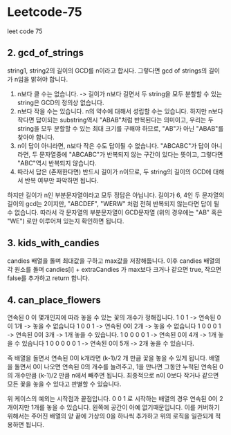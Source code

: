 # Leetcode-75
leet code 75

## 2. gcd_of_strings

string1, string2의 길이의 GCD를 n이라고 합시다.
그렇다면 gcd of strings의 길이가 n임을 밝혀야 합니다.
1. n보다 클 수는 없습니다. -> 길이가 n보다 길면서 두 string을 모두 분할할 수 있는 string은 GCD의 정의상 없습니다.
2. n보다 작을 수는 있습니다. n의 약수에 대해서 성립할 수는 있습니다. 하지만 n보다 작다면 답이되는 substring역시 "ABAB"처럼 반복된다는 의미이고, 우리는 두 string을 모두 분할할 수 있는 최대 크기를 구해야 하므로, "AB"가 아닌 "ABAB"를 찾아야 합니다.
3. n이 답이 아니라면, n보다 작은 수도 답이될 수 없습니다. "ABCABC"가 답이 아니라면, 두 문자열중에 "ABCABC"가 반복되지 않는 구간이 있다는 뜻이고, 그렇다면 "ABC"역시 반복되지 않습니다.
4. 따라서 답은 (존재한다면) 반드시 길이가 n이므로, 두 string의 길이의 GCD에 대해서 반복 여부만 파악하면 됩니다.


하지만 길이가 n인 부분문자열이라고 모두 정답은 아닙니다. 길이가 6,  4인 두 문자열의 길이의 gcd는 2이지만, "ABCDEF", "WERW" 처럼 전혀 반복되지 않는다면 답이 될 수 없습니다. 따라서 각 문자열의 부분문자열이 GCD문자열 (위의 경우에는 "AB" 혹은 "WE") 로만 이루어져 있는지 확인하면 됩니다.


## 3. kids_with_candies

candies 배열을 돌며 최대값을 구하고 max값을 저장해둡니다.
이후 candies 배열의 각 원소를 돌며
candies[i] + extraCandies 가 max보다 크거나 같으면 true, 작으면 false를 추가하고 return 합니다.

## 4. can_place_flowers

연속된 0 이 몇개인지에 따라 놓을 수 있는 꽃의 개수가 정해집니다.
1 0 1 -> 연속된 0이 1개 -> 놓을 수 없습니다
1 0 0 1 -> 연속된 0이 2개 -> 놓을 수 없습니다
1 0 0 0 1 -> 연속된 0이 3개 -> 1개 놓을 수 있습니다.
1 0 0 0 0 1 -> 연속된 0이 4개 -> 1개 놓을 수 있습니다
1 0 0 0 0 0 1 -> 연속된 0이 5개 -> 2개 놓을 수 있습니다.

즉 배열을 돌면서 연속된 0이 k개라면 (k-1)/2 개 만큼 꽃을 놓을 수 있게 됩니다.
배열을 돌면서 0이 나오면 연속된 0의 개수를 늘려주고, 1을 만나면 그동안 누적된 연속된 0의 개수만큼 (k-1)/2 만큼 n에서 빼주면 됩니다.
최종적으로 n이 0보다 작거나 같으면 모든 꽃을 놓을 수 있다고 판별할 수 있습니다.

위 케이스의 예외는 시작점과 끝점입니다.
0 0 1 로 시작하는 배열의 경우 연속된 0이 2개이지만 1개를 놓을 수 있습니다. 왼쪽에 공간이 아예 없기때문입니다. 이를 커버하기 위해서는
주어진 배열의 양 끝에 가상의 0을 하나씩 추가하고 위의 로직을 일관되게 적용하면 됩니다.